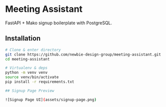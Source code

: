 # Meeting Assistant

FastAPI + Mako signup boilerplate with PostgreSQL.

## Installation

```bash
# Clone & enter directory
git clone https://github.com/newbie-design-group/meeting-assistant.git
cd meeting-assistant

# Virtualenv & deps
python -m venv venv
source venv/bin/activate
pip install -r requirements.txt

## Signup Page Preview

![Signup Page UI](assets/signup-page.png)
